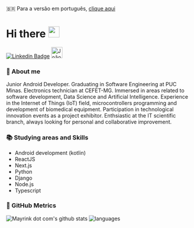 🇧🇷 Para a versão em português, [clique aqui](./README_pt_br.md)

# Hi there <img height="30" src="https://i.imgur.com/yYqn19R.gif" />
[![Linkedin Badge](https://img.shields.io/badge/-João%20Pedro%20Mayrink-6633cc?style=flat-square&logo=Linkedin&logoColor=white&link=https://www.linkedin.com/in/joao-pedro-mayrink-de-jesus/)](https://www.linkedin.com/in/joao-pedro-mayrink-de-jesus/)
<a href="https://dev.to/mayrinkdotcom">
  <img src="https://d2fltix0v2e0sb.cloudfront.net/dev-badge.svg" alt="João Pedro Mayrink's DEV Community Profile" height="30" width="30">
</a>

### 👦 About me 

  Junior Android Developer. Graduating in Software Engineering at PUC Minas. Electronics technician at CEFET-MG. Immersed in areas related to software development, Data Science and Artificial Intelligence. Experience in the Internet of Things (IoT) field, microcontrollers programming and development of biomedical equipment. Participation in technological innovation events as a project exhibitor. Enthsiastic at the IT scientific branch, always looking for personal and collaborative improvement. 
  
### 📚 Studying areas and Skills

  - Android development (kotlin)
  - ReactJS
  - Next.js
  - Python
  - Django
  - Node.js
  - Typescript

### 🎯 GitHub Metrics
![Mayrink dot com's github stats](https://github-readme-stats.vercel.app/api?username=mayrinkdotcom&show_icons=true&theme=dracula&title_color=6633cc&icon_color=6633cc)
![languages](https://github-readme-stats.vercel.app/api/top-langs/?username=mayrinkdotcom&hide=scss&layout=compact&theme=radical&title_color=6633cc)



<!--
**mayrinkdotcom/mayrinkdotcom** is a ✨ _special_ ✨ repository because its `README.md` (this file) appears on your GitHub profile.

Here are some ideas to get you started:

- 🔭 I’m currently working on ...
- 🌱 I’m currently learning ...
- 👯 I’m looking to collaborate on ...
- 🤔 I’m looking for help with ...
- 💬 Ask me about ...
- 📫 How to reach me: ...
- 😄 Pronouns: ...
- ⚡ Fun fact: ...
-->
